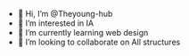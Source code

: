 - 👋 Hi, I’m @Theyoung-hub
- 👀 I’m interested in IA
- 🌱 I’m currently learning web design
- 💞️ I’m looking to collaborate on All structures
<!---
Theyoung-hub/Theyoung-hub is a ✨ special ✨ repository because its `README.md` (this file) appears on your GitHub profile.
You can click the Preview link to take a look at your changes.
--->
